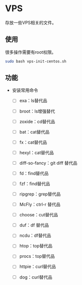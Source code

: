 # VPS
存放一些VPS相关的文件。

## 使用

很多操作需要有root权限。

```bash
sudo bash vps-init-centos.sh
```

## 功能

- 安装常用命令
  - [ ] exa：ls替代品
  
  - [ ] broot：ls增强替代
  
  - [ ] zoxide：cd替代品
  
  - [ ] bat：cat替代品
  
  - [ ] fx：cat替代品
  
  - [ ] hexyl：cat替代品
  
  - [ ] diff-so-fancy：git diff 替代品
  
  - [ ] fd：find替代品
  
  - [ ] fzf：find替代品
  
  - [ ] ripgrep：grep替代品
  
  - [ ] McFly：ctrl-r 替代品
  
  - [ ] choose：cut替代品
  
  - [ ] duf：df 替代品
  
  - [ ] ncdu：df替代品
  
  - [ ] htop：top替代品
  
  - [ ] procs：top替代品
  
  - [ ] httpie：curl替代品
  
  - [ ] dog：curl替代品
